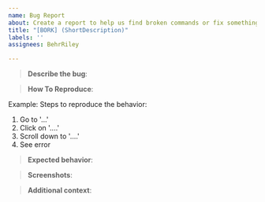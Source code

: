 ```yaml
---
name: Bug Report
about: Create a report to help us find broken commands or fix something not working.
title: "[BORK] (ShortDescription)"
labels: ''
assignees: BehrRiley

---
```


<!--- Remove any sections that don't apply or you have inadequate information for. --->
> **Describe the bug**:
<!--- A clear and concise description of what the bug is. --->


> **How To Reproduce**:
<!--- Provide how to reproduce the issue, or explain how you found it --->
Example:
Steps to reproduce the behavior:
1. Go to '...'
2. Click on '....'
3. Scroll down to '....'
4. See error


> **Expected behavior**:
<!--- A clear and concise description of what you expected to happen. --->


> **Screenshots**:
<!--- If applicable, add screenshots to help explain your problem. --->


> **Additional context**:
<!--- Add any other context about the problem here. --->
